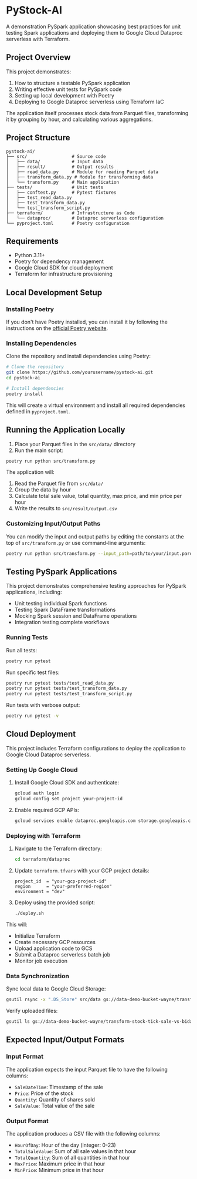 # PyStock-AI

A demonstration PySpark application showcasing best practices for unit testing Spark applications and deploying them to Google Cloud Dataproc serverless with Terraform.

## Project Overview

This project demonstrates:
1. How to structure a testable PySpark application
2. Writing effective unit tests for PySpark code
3. Setting up local development with Poetry
4. Deploying to Google Dataproc serverless using Terraform IaC

The application itself processes stock data from Parquet files, transforming it by grouping by hour, and calculating various aggregations.

## Project Structure

```
pystock-ai/
├── src/                 # Source code
│   ├── data/            # Input data
│   ├── result/          # Output results
│   ├── read_data.py     # Module for reading Parquet data
│   ├── transform_data.py # Module for transforming data
│   └── transform.py     # Main application
├── tests/               # Unit tests
│   ├── conftest.py      # Pytest fixtures
│   ├── test_read_data.py
│   ├── test_transform_data.py
│   └── test_transform_script.py
├── terraform/           # Infrastructure as Code
│   └── dataproc/        # Dataproc serverless configuration
└── pyproject.toml       # Poetry configuration
```

## Requirements

- Python 3.11+
- Poetry for dependency management
- Google Cloud SDK for cloud deployment
- Terraform for infrastructure provisioning

## Local Development Setup

### Installing Poetry

If you don't have Poetry installed, you can install it by following the instructions on the [official Poetry website](https://python-poetry.org/docs/#installation).

### Installing Dependencies

Clone the repository and install dependencies using Poetry:

```bash
# Clone the repository
git clone https://github.com/yourusername/pystock-ai.git
cd pystock-ai

# Install dependencies
poetry install
```

This will create a virtual environment and install all required dependencies defined in `pyproject.toml`.

## Running the Application Locally

1. Place your Parquet files in the `src/data/` directory
2. Run the main script:

```bash
poetry run python src/transform.py
```

The application will:
1. Read the Parquet file from `src/data/`
2. Group the data by hour
3. Calculate total sale value, total quantity, max price, and min price per hour
4. Write the results to `src/result/output.csv`

### Customizing Input/Output Paths

You can modify the input and output paths by editing the constants at the top of `src/transform.py` or use command-line arguments:

```bash
poetry run python src/transform.py --input_path=path/to/your/input.parquet --output_path=path/to/your/output.csv
```

## Testing PySpark Applications

This project demonstrates comprehensive testing approaches for PySpark applications, including:

- Unit testing individual Spark functions
- Testing Spark DataFrame transformations
- Mocking Spark session and DataFrame operations
- Integration testing complete workflows

### Running Tests

Run all tests:

```bash
poetry run pytest
```

Run specific test files:

```bash
poetry run pytest tests/test_read_data.py
poetry run pytest tests/test_transform_data.py
poetry run pytest tests/test_transform_script.py
```

Run tests with verbose output:

```bash
poetry run pytest -v
```

## Cloud Deployment

This project includes Terraform configurations to deploy the application to Google Cloud Dataproc serverless.

### Setting Up Google Cloud

1. Install Google Cloud SDK and authenticate:
   ```bash
   gcloud auth login
   gcloud config set project your-project-id
   ```

2. Enable required GCP APIs:
   ```bash
   gcloud services enable dataproc.googleapis.com storage.googleapis.com compute.googleapis.com iam.googleapis.com
   ```

### Deploying with Terraform

1. Navigate to the Terraform directory:
   ```bash
   cd terraform/dataproc
   ```

2. Update `terraform.tfvars` with your GCP project details:
   ```hcl
   project_id  = "your-gcp-project-id"
   region      = "your-preferred-region"
   environment = "dev"
   ```

3. Deploy using the provided script:
   ```bash
   ./deploy.sh
   ```

This will:
- Initialize Terraform
- Create necessary GCP resources
- Upload application code to GCS
- Submit a Dataproc serverless batch job
- Monitor job execution

### Data Synchronization

Sync local data to Google Cloud Storage:

```bash
gsutil rsync -x ".DS_Store" src/data gs://data-demo-bucket-wayne/transform-stock-tick-sale-vs-bidask/
```

Verify uploaded files:

```bash
gsutil ls gs://data-demo-bucket-wayne/transform-stock-tick-sale-vs-bidask/
```

## Expected Input/Output Formats

### Input Format

The application expects the input Parquet file to have the following columns:
- `SaleDateTime`: Timestamp of the sale
- `Price`: Price of the stock
- `Quantity`: Quantity of shares sold
- `SaleValue`: Total value of the sale

### Output Format

The application produces a CSV file with the following columns:
- `HourOfDay`: Hour of the day (integer: 0-23)
- `TotalSaleValue`: Sum of all sale values in that hour
- `TotalQuantity`: Sum of all quantities in that hour
- `MaxPrice`: Maximum price in that hour
- `MinPrice`: Minimum price in that hour